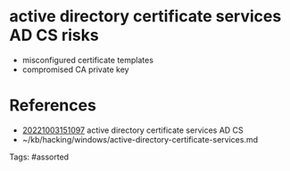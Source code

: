 # active directory certificate services AD CS risks
- misconfigured certificate templates
- compromised CA private key

# References
- [20221003151097](/zet/20221003151097/) active directory certificate services AD CS
- ~/kb/hacking/windows/active-directory-certificate-services.md

Tags:
    #assorted

